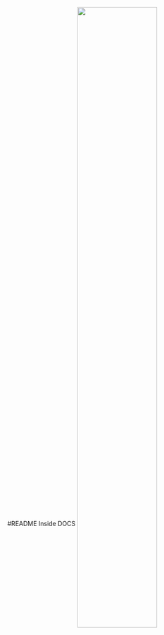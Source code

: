 #README Inside DOCS
<img align="center" src="https://www.channelfutures.com/files/2018/02/DevOps-2018_0.jpg" width="60%"/>
